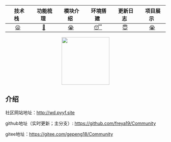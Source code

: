 <div align="center">

| &nbsp;&nbsp;技术栈&nbsp;&nbsp; |&nbsp;功能梳理&nbsp; | &nbsp;模块介绍&nbsp;|&nbsp;环境搭建&nbsp;| &nbsp;更新日志&nbsp;|&nbsp;项目展示&nbsp;|         
| :---: | :----: | :---: | :----: | :----: | :----: |
| [  :frowning:   ]() | [   :grimacing:   ](./docs/功能梳理.md) | [ :sob:  ](./docs/模块介绍.md) | [ :sleeping:  ](./docs/环境搭建.md) | [ :innocent: ](./docs/更新日志.md) |[ :sob: ](./docs/项目展示.md)|

<div align="center">
    <img src="https://images.gitee.com/uploads/images/2020/0620/092613_bf6c8afe_5724172.png" width="150px">
</div>
</div>

## 介绍

社区网站地址：http://wd.pyyf.site 

github地址（实时更新；主分支）: https://github.com/freya19/Community

gitee地址：https://gitee.com/gepeng18/Community
